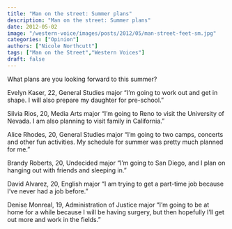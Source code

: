 ```yaml
---
title: "Man on the street: Summer plans"
description: "Man on the street: Summer plans"
date: 2012-05-02
image: "/western-voice/images/posts/2012/05/man-street-feet-sm.jpg"
categories: ["Opinion"]
authors: ["Nicole Northcutt"]
tags: ["Man on the Street","Western Voices"]
draft: false
---
```

What plans are you looking forward to this summer?

Evelyn Kaser, 22, General Studies major “I’m going to work out and get in shape. I will also prepare my daughter for pre-school.”

Silvia Rios, 20, Media Arts major “I’m going to Reno to visit the University of Nevada. I am also planning to visit family in California.”

Alice Rhodes, 20, General Studies major “I’m going to two camps, concerts and other fun activities. My schedule for summer was pretty much planned for me.”

Brandy Roberts, 20, Undecided major “I’m going to San Diego, and I plan on hanging out with friends and sleeping in.”

David Alvarez, 20, English major “I am trying to get a part-time job because I’ve never had a job before.”

Denise Monreal, 19, Administration of Justice major “I’m going to be at home for a while because I will be having surgery, but then hopefully I’ll get out more and work in the fields.”